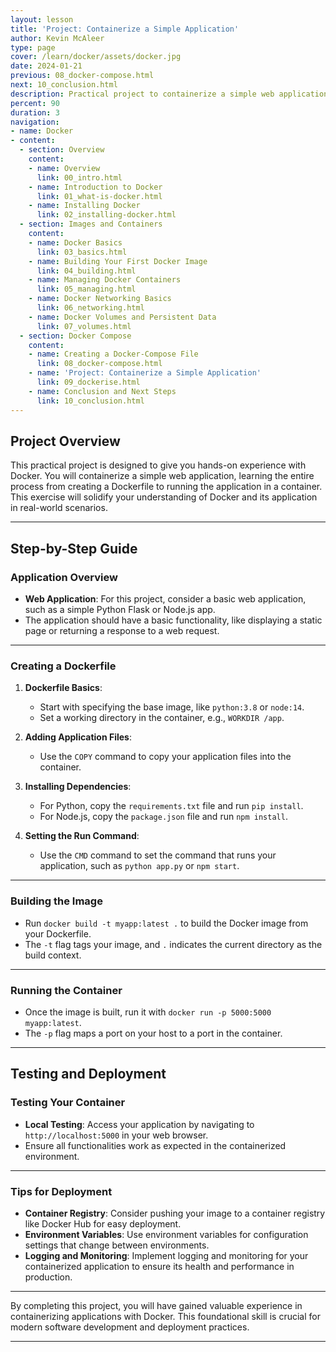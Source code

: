 ```yaml
---
layout: lesson
title: 'Project: Containerize a Simple Application'
author: Kevin McAleer
type: page
cover: /learn/docker/assets/docker.jpg
date: 2024-01-21
previous: 08_docker-compose.html
next: 10_conclusion.html
description: Practical project to containerize a simple web application using Docker.
percent: 90
duration: 3
navigation:
- name: Docker
- content:
  - section: Overview
    content:
    - name: Overview
      link: 00_intro.html
    - name: Introduction to Docker
      link: 01_what-is-docker.html
    - name: Installing Docker
      link: 02_installing-docker.html
  - section: Images and Containers
    content:
    - name: Docker Basics
      link: 03_basics.html
    - name: Building Your First Docker Image
      link: 04_building.html
    - name: Managing Docker Containers
      link: 05_managing.html
    - name: Docker Networking Basics
      link: 06_networking.html
    - name: Docker Volumes and Persistent Data
      link: 07_volumes.html
  - section: Docker Compose
    content:
    - name: Creating a Docker-Compose File
      link: 08_docker-compose.html
    - name: 'Project: Containerize a Simple Application'
      link: 09_dockerise.html
    - name: Conclusion and Next Steps
      link: 10_conclusion.html
---
```



## Project Overview

This practical project is designed to give you hands-on experience with Docker. You will containerize a simple web application, learning the entire process from creating a Dockerfile to running the application in a container. This exercise will solidify your understanding of Docker and its application in real-world scenarios.

---

## Step-by-Step Guide

### Application Overview

- **Web Application**: For this project, consider a basic web application, such as a simple Python Flask or Node.js app.
- The application should have a basic functionality, like displaying a static page or returning a response to a web request.

---

### Creating a Dockerfile

1. **Dockerfile Basics**:
   - Start with specifying the base image, like `python:3.8` or `node:14`.
   - Set a working directory in the container, e.g., `WORKDIR /app`.

2. **Adding Application Files**:
   - Use the `COPY` command to copy your application files into the container.

3. **Installing Dependencies**:
   - For Python, copy the `requirements.txt` file and run `pip install`.
   - For Node.js, copy the `package.json` file and run `npm install`.

4. **Setting the Run Command**:
   - Use the `CMD` command to set the command that runs your application, such as `python app.py` or `npm start`.

---

### Building the Image

- Run `docker build -t myapp:latest .` to build the Docker image from your Dockerfile.
- The `-t` flag tags your image, and `.` indicates the current directory as the build context.

---

### Running the Container

- Once the image is built, run it with `docker run -p 5000:5000 myapp:latest`.
- The `-p` flag maps a port on your host to a port in the container.

---

## Testing and Deployment

### Testing Your Container

- **Local Testing**: Access your application by navigating to `http://localhost:5000` in your web browser.
- Ensure all functionalities work as expected in the containerized environment.

---

### Tips for Deployment

- **Container Registry**: Consider pushing your image to a container registry like Docker Hub for easy deployment.
- **Environment Variables**: Use environment variables for configuration settings that change between environments.
- **Logging and Monitoring**: Implement logging and monitoring for your containerized application to ensure its health and performance in production.

---

By completing this project, you will have gained valuable experience in containerizing applications with Docker. This foundational skill is crucial for modern software development and deployment practices.

---

